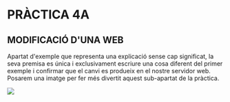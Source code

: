 # PRÀCTICA 4A

## MODIFICACIÓ D'UNA WEB

Apartat d'exemple que representa una explicació sense cap significat, la seva premisa es única i exclusivament escriure una cosa diferent del primer exemple i confirmar que el canvi es produeix en el nostre servidor web. Posarem una imatge per fer més divertit aquest sub-apartat de la pràctica.

![](https://i.pinimg.com/564x/93/2a/c0/932ac0ca80eb1da0aff1c063f620ef11.jpg)


